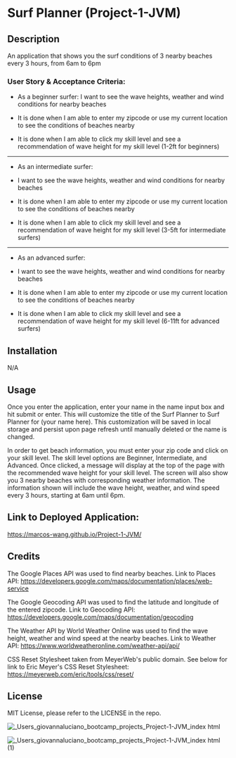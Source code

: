 # Surf Planner (Project-1-JVM)

## Description

An application that shows you the surf conditions of 3 nearby beaches every 3 hours, from 6am to 6pm

### User Story & Acceptance Criteria:

* As a beginner surfer:
 I want to see the wave heights, weather and wind conditions for nearby beaches

* It is done when I am able to enter my zipcode or use my current location to see the conditions of beaches nearby
* It is done when I am able to click my skill level and see a recommendation of wave height for my skill level (1-2ft for beginners)
---
* As an intermediate surfer:
* I want to see the wave heights, weather and wind conditions for nearby beaches

* It is done when I am able to enter my zipcode or use my current location to see the conditions of beaches nearby
* It is done when I am able to click my skill level and see a recommendation of wave height for my skill level (3-5ft for intermediate surfers)
---
* As an advanced surfer:
* I want to see the wave heights, weather and wind conditions for nearby beaches

* It is done when I am able to enter my zipcode or use my current location to see the conditions of beaches nearby
* It is done when I am able to click my skill level and see a recommendation of wave height for my skill level (6-11ft for advanced surfers)

## Installation

N/A

## Usage

Once you enter the application, enter your name in the name input box and hit submit or enter. This will customize the title of the Surf Planner to Surf Planner for (your name here). This customization will be saved in local storage and persist upon page refresh until manually deleted or the name is changed. 

In order to get beach information, you must enter your zip code and click on your skill level. The skill level options are Beginner, Intermediate, and Advanced. Once clicked, a message will display at the top of the page with the recommended wave height for your skill level. The screen will also show you 3 nearby beaches with corresponding weather information. The information shown will include the wave height, weather, and wind speed every 3 hours, starting at 6am until 6pm. 

## Link to Deployed Application:

https://marcos-wang.github.io/Project-1-JVM/

## Credits

The Google Places API was used to find nearby beaches. Link to Places API: https://developers.google.com/maps/documentation/places/web-service

The Google Geocoding API was used to find the latitude and longitude of the entered zipcode. Link to Geocoding API: https://developers.google.com/maps/documentation/geocoding

The Weather API by World Weather Online was used to find the wave height, weather and wind speed at the nearby beaches. Link to Weather API: https://www.worldweatheronline.com/weather-api/api/

CSS Reset Stylesheet taken from MeyerWeb's public domain. See below for link to Eric Meyer's CSS Reset Stylesheet: https://meyerweb.com/eric/tools/css/reset/

## License

MIT License, please refer to the LICENSE in the repo.

![_Users_giovannaluciano_bootcamp_projects_Project-1-JVM_index html](https://github.com/Marcos-Wang/Project-1-JVM/assets/141793843/e0d8e715-d065-420c-95d1-5d11102dacfd)

![_Users_giovannaluciano_bootcamp_projects_Project-1-JVM_index html (1)](https://github.com/Marcos-Wang/Project-1-JVM/assets/141793843/61f5c54a-3629-48f5-84d7-9f367d8a0463)